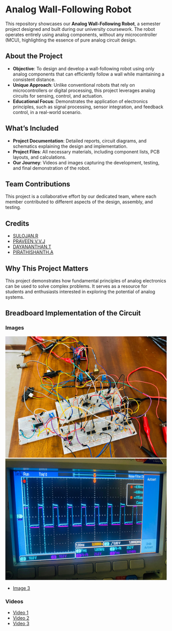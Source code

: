 # Analog Wall-Following Robot

This repository showcases our **Analog Wall-Following Robot**, a semester project designed and built during our university coursework. The robot operates entirely using analog components, without any microcontroller (MCU), highlighting the essence of pure analog circuit design.

## About the Project
- **Objective**: To design and develop a wall-following robot using only analog components that can efficiently follow a wall while maintaining a consistent distance.
- **Unique Approach**: Unlike conventional robots that rely on microcontrollers or digital processing, this project leverages analog circuits for sensing, control, and actuation.
- **Educational Focus**: Demonstrates the application of electronics principles, such as signal processing, sensor integration, and feedback control, in a real-world scenario.

## **What’s Included**
- **Project Documentation**: Detailed reports, circuit diagrams, and schematics explaining the design and implementation.
- **Project Files**: All necessary materials, including component lists, PCB layouts, and calculations.
- **Our Journey**: Videos and images capturing the development, testing, and final demonstration of the robot.

## **Team Contributions**
This project is a collaborative effort by our dedicated team, where each member contributed to different aspects of the design, assembly, and testing.

## Credits
- [SULOJAN.R](https://github.com/Sulojan2027)
- [PRAVEEN.V.V.J](https://github.com/john-praveen)
- [DAYANANTHAN.T](https://github.com/member3)
- [PIRATHISHANTH.A](https://github.com/pirathi2002)


## **Why This Project Matters**
This project demonstrates how fundamental principles of analog electronics can be used to solve complex problems. It serves as a resource for students and enthusiasts interested in exploring the potential of analog systems.

## **Breadboard Implementation of the Circuit**
### Images
![Image 1](Images%20and%20Videos/Image_1.jpg)
![Image 2](Images%20and%20Videos/Image_2.jpg)
- [Image 3](Images%20and%20Videos/Image_3.jpg)

### Videos
- [Video 1](Images%20and%20Videos/Video_1.mp4)
- [Video 2](Images%20and%20Videos/Video_2.mp4)
- [Video 3](Images%20and%20Videos/Video_3.mp4)
